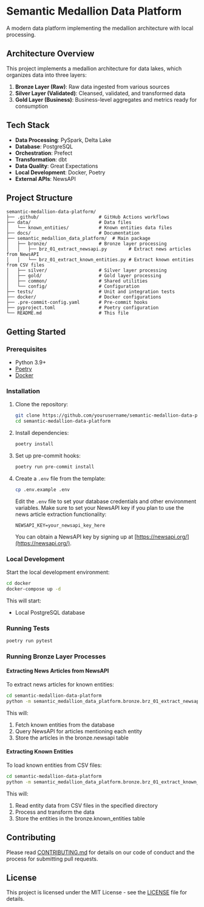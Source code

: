 # Semantic Medallion Data Platform

A modern data platform implementing the medallion architecture with local processing.

## Architecture Overview

This project implements a medallion architecture for data lakes, which organizes data into three layers:

1. **Bronze Layer (Raw)**: Raw data ingested from various sources
2. **Silver Layer (Validated)**: Cleansed, validated, and transformed data
3. **Gold Layer (Business)**: Business-level aggregates and metrics ready for consumption

## Tech Stack

- **Data Processing**: PySpark, Delta Lake
- **Database**: PostgreSQL
- **Orchestration**: Prefect
- **Transformation**: dbt
- **Data Quality**: Great Expectations
- **Local Development**: Docker, Poetry
- **External APIs**: NewsAPI

## Project Structure

```
semantic-medallion-data-platform/
├── .github/                      # GitHub Actions workflows
├── data/                         # Data files
│   └── known_entities/           # Known entities data files
├── docs/                         # Documentation
├── semantic_medallion_data_platform/  # Main package
│   ├── bronze/                   # Bronze layer processing
│   │   ├── brz_01_extract_newsapi.py        # Extract news articles from NewsAPI
│   │   └── brz_01_extract_known_entities.py # Extract known entities from CSV files
│   ├── silver/                   # Silver layer processing
│   ├── gold/                     # Gold layer processing
│   ├── common/                   # Shared utilities
│   └── config/                   # Configuration
├── tests/                        # Unit and integration tests
├── docker/                       # Docker configurations
├── .pre-commit-config.yaml       # Pre-commit hooks
├── pyproject.toml                # Poetry configuration
└── README.md                     # This file
```

## Getting Started

### Prerequisites

- Python 3.9+
- [Poetry](https://python-poetry.org/docs/#installation)
- [Docker](https://docs.docker.com/get-docker/)

### Installation

1. Clone the repository:
   ```bash
   git clone https://github.com/yourusername/semantic-medallion-data-platform.git
   cd semantic-medallion-data-platform
   ```

2. Install dependencies:
   ```bash
   poetry install
   ```

3. Set up pre-commit hooks:
   ```bash
   poetry run pre-commit install
   ```

4. Create a `.env` file from the template:
   ```bash
   cp .env.example .env
   ```

   Edit the `.env` file to set your database credentials and other environment variables. Make sure to set your NewsAPI key if you plan to use the news article extraction functionality:
   ```
   NEWSAPI_KEY=your_newsapi_key_here
   ```

   You can obtain a NewsAPI key by signing up at [https://newsapi.org/](https://newsapi.org/).

### Local Development

Start the local development environment:

```bash
cd docker
docker-compose up -d
```

This will start:
- Local PostgreSQL database

### Running Tests

```bash
poetry run pytest
```

### Running Bronze Layer Processes

#### Extracting News Articles from NewsAPI

To extract news articles for known entities:

```bash
cd semantic-medallion-data-platform
python -m semantic_medallion_data_platform.bronze.brz_01_extract_newsapi --days_back 7
```

This will:
1. Fetch known entities from the database
2. Query NewsAPI for articles mentioning each entity
3. Store the articles in the bronze.newsapi table

#### Extracting Known Entities

To load known entities from CSV files:

```bash
cd semantic-medallion-data-platform
python -m semantic_medallion_data_platform.bronze.brz_01_extract_known_entities --raw_data_filepath data/known_entities/
```

This will:
1. Read entity data from CSV files in the specified directory
2. Process and transform the data
3. Store the entities in the bronze.known_entities table


## Contributing

Please read [CONTRIBUTING.md](CONTRIBUTING.md) for details on our code of conduct and the process for submitting pull requests.

## License

This project is licensed under the MIT License - see the [LICENSE](LICENSE) file for details.
